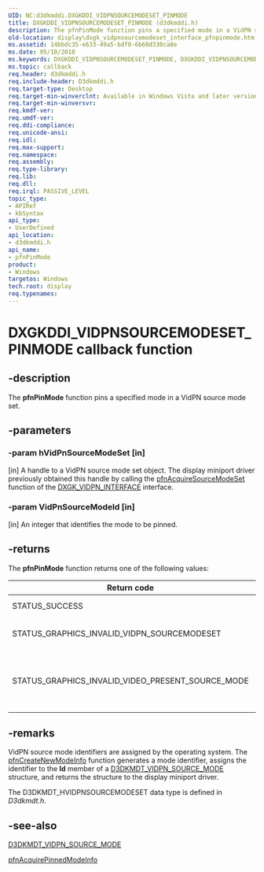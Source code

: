 ```yaml
---
UID: NC:d3dkmddi.DXGKDDI_VIDPNSOURCEMODESET_PINMODE
title: DXGKDDI_VIDPNSOURCEMODESET_PINMODE (d3dkmddi.h)
description: The pfnPinMode function pins a specified mode in a VidPN source mode set.
old-location: display\dxgk_vidpnsourcemodeset_interface_pfnpinmode.htm
ms.assetid: 14bbdc35-e633-49a5-bdf0-6b60d330ca8e
ms.date: 05/10/2018
ms.keywords: DXGKDDI_VIDPNSOURCEMODESET_PINMODE, DXGKDDI_VIDPNSOURCEMODESET_PINMODE callback, VidPnFunctions_7fb0636b-da59-4451-8cf2-57b944629499.xml, d3dkmddi/pfnPinMode, display.dxgk_vidpnsourcemodeset_interface_pfnpinmode, pfnPinMode, pfnPinMode callback function [Display Devices]
ms.topic: callback
req.header: d3dkmddi.h
req.include-header: D3dkmddi.h
req.target-type: Desktop
req.target-min-winverclnt: Available in Windows Vista and later versions of the Windows operating systems.
req.target-min-winversvr: 
req.kmdf-ver: 
req.umdf-ver: 
req.ddi-compliance: 
req.unicode-ansi: 
req.idl: 
req.max-support: 
req.namespace: 
req.assembly: 
req.type-library: 
req.lib: 
req.dll: 
req.irql: PASSIVE_LEVEL
topic_type:
- APIRef
- kbSyntax
api_type:
- UserDefined
api_location:
- d3dkmddi.h
api_name:
- pfnPinMode
product:
- Windows
targetos: Windows
tech.root: display
req.typenames: 
---
```


# DXGKDDI_VIDPNSOURCEMODESET_PINMODE callback function


## -description


The <b>pfnPinMode</b> function pins a specified mode in a VidPN source mode set.


## -parameters




### -param hVidPnSourceModeSet [in]

[in] A handle to a VidPN source mode set object. The display miniport driver previously obtained this handle by calling the <a href="https://msdn.microsoft.com/cf19f468-86c1-4cc9-8945-e23f73a85c91">pfnAcquireSourceModeSet</a> function of the <a href="https://msdn.microsoft.com/library/windows/hardware/ff562108">DXGK_VIDPN_INTERFACE</a> interface.


### -param VidPnSourceModeId [in]

[in] An integer that identifies the mode to be pinned.


## -returns



The <b>pfnPinMode</b> function returns one of the following values:

|Return code|Description|
|--- |--- |
|STATUS_SUCCESS|The function succeeded.|
|STATUS_GRAPHICS_INVALID_VIDPN_SOURCEMODESET|The handle supplied in hVidPnSourceModeSet was invalid.|
|STATUS_GRAPHICS_INVALID_VIDEO_PRESENT_SOURCE_MODE|The mode identified by VidPnSourceModeId does not belong to the source mode set represented by hVidPnSourceModeSet.|


## -remarks



VidPN source mode identifiers are assigned by the operating system. The <a href="https://msdn.microsoft.com/b18aab68-7457-45eb-8641-0b6180cfa70e">pfnCreateNewModeInfo</a> function generates a mode identifier, assigns the identifier to the <b>Id</b> member of a <a href="https://msdn.microsoft.com/library/windows/hardware/ff546724">D3DKMDT_VIDPN_SOURCE_MODE</a> structure, and returns the structure to the display miniport driver.

The D3DKMDT_HVIDPNSOURCEMODESET data type is defined in <i>D3dkmdt.h</i>. 




## -see-also




<a href="https://msdn.microsoft.com/library/windows/hardware/ff546724">D3DKMDT_VIDPN_SOURCE_MODE</a>



<a href="https://msdn.microsoft.com/e757852b-ee68-4b07-83c8-9dfd089d1ab7">pfnAcquirePinnedModeInfo</a>
 

 

